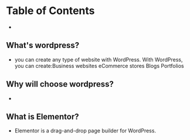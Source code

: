 # Table of Contents
- 
## What's wordpress?
- you can create any type of website with WordPress. With WordPress, you can create:Business websites eCommerce stores Blogs Portfolios
## Why will choose wordpress?
- 
##  What is Elementor?
-  Elementor is a drag-and-drop page builder for WordPress. 
